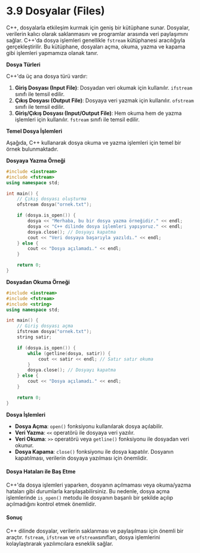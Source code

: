 # 3.9 Dosyalar (Files)

C++, dosyalarla etkileşim kurmak için geniş bir kütüphane sunar. Dosyalar, verilerin kalıcı olarak saklanmasını ve programlar arasında veri paylaşımını sağlar. C++'da dosya işlemleri genellikle `fstream` kütüphanesi aracılığıyla gerçekleştirilir. Bu kütüphane, dosyaları açma, okuma, yazma ve kapama gibi işlemleri yapmamıza olanak tanır.

**Dosya Türleri**

C++'da üç ana dosya türü vardır:

1. **Giriş Dosyası (Input File)**: Dosyadan veri okumak için kullanılır. `ifstream` sınıfı ile temsil edilir.
2. **Çıkış Dosyası (Output File)**: Dosyaya veri yazmak için kullanılır. `ofstream` sınıfı ile temsil edilir.
3. **Giriş/Çıkış Dosyası (Input/Output File)**: Hem okuma hem de yazma işlemleri için kullanılır. `fstream` sınıfı ile temsil edilir.

**Temel Dosya İşlemleri**

Aşağıda, C++ kullanarak dosya okuma ve yazma işlemleri için temel bir örnek bulunmaktadır.

**Dosyaya Yazma Örneği**

```cpp
#include <iostream>
#include <fstream>
using namespace std;

int main() {
    // Çıkış dosyası oluşturma
    ofstream dosya("ornek.txt");

    if (dosya.is_open()) {
        dosya << "Merhaba, bu bir dosya yazma örneğidir." << endl;
        dosya << "C++ dilinde dosya işlemleri yapıyoruz." << endl;
        dosya.close(); // Dosyayı kapatma
        cout << "Veri dosyaya başarıyla yazıldı." << endl;
    } else {
        cout << "Dosya açılamadı." << endl;
    }

    return 0;
}
```

**Dosyadan Okuma Örneği**

```cpp
#include <iostream>
#include <fstream>
#include <string>
using namespace std;

int main() {
    // Giriş dosyası açma
    ifstream dosya("ornek.txt");
    string satir;

    if (dosya.is_open()) {
        while (getline(dosya, satir)) {
            cout << satir << endl; // Satır satır okuma
        }
        dosya.close(); // Dosyayı kapatma
    } else {
        cout << "Dosya açılamadı." << endl;
    }

    return 0;
}
```

**Dosya İşlemleri**

* **Dosya Açma**: `open()` fonksiyonu kullanılarak dosya açılabilir.
* **Veri Yazma**: `<<` operatörü ile dosyaya veri yazılır.
* **Veri Okuma**: `>>` operatörü veya `getline()` fonksiyonu ile dosyadan veri okunur.
* **Dosya Kapama**: `close()` fonksiyonu ile dosya kapatılır. Dosyanın kapatılması, verilerin dosyaya yazılması için önemlidir.

#### Dosya Hataları ile Baş Etme

C++'da dosya işlemleri yaparken, dosyanın açılmaması veya okuma/yazma hataları gibi durumlarla karşılaşabilirsiniz. Bu nedenle, dosya açma işlemlerinde `is_open()` metodu ile dosyanın başarılı bir şekilde açılıp açılmadığını kontrol etmek önemlidir.

#### Sonuç

C++ dilinde dosyalar, verilerin saklanması ve paylaşılması için önemli bir araçtır. `fstream`, `ifstream` ve `ofstream`sınıfları, dosya işlemlerini kolaylaştırarak yazılımcılara esneklik sağlar.
